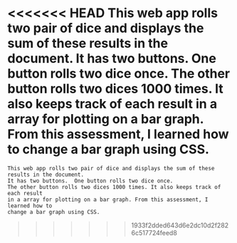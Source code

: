 

<<<<<<< HEAD
    This web app rolls two pair of dice and displays the sum of these results in the document. It has two buttons. One button rolls two dice once. The other button rolls two dices 1000 times. It also keeps track of each result in a array for plotting on a bar graph. From this assessment, I learned how to change a bar graph using CSS.   
=======
    This web app rolls two pair of dice and displays the sum of these results in the document. 
    It has two buttons.  One button rolls two dice once. 
    The other button rolls two dices 1000 times. It also keeps track of each result 
    in a array for plotting on a bar graph. From this assessment, I learned how to 
    change a bar graph using CSS.
>>>>>>> 1933f2dded643d6e2dc10d2f2826c517724feed8
